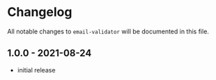 # Changelog

All notable changes to `email-validator` will be documented in this file.

## 1.0.0 - 2021-08-24

- initial release
